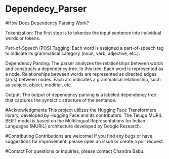 # Dependecy_Parser

#How Does Dependency Parsing Work?

Tokenization: The first step is to tokenize the input sentence into individual words or tokens.

Part-of-Speech (POS) Tagging: Each word is assigned a part-of-speech tag to indicate its grammatical category (noun, verb, adjective, etc.).

Dependency Parsing: The parser analyzes the relationships between words and constructs a dependency tree. In this tree:
    Each word is represented as a node.
    Relationships between words are represented as directed edges (arcs) between nodes.
    Each arc indicates a grammatical relationship, such as subject, object, modifier, etc.

Output: The output of dependency parsing is a labeled dependency tree that captures the syntactic structure of the sentence.

#Acknowledgments
This project utilizes the Hugging Face Transformers library, developed by Hugging Face and its contributors.
The Telugu MURIL BERT model is based on the Multilingual Representations for Indian Languages (MURIL) architecture developed by Google Research.

#Contributing
Contributions are welcome! If you find any bugs or have suggestions for improvement, please open an issue or create a pull request.

#Contact
For questions or inquiries, please contact Chandra Babu.
